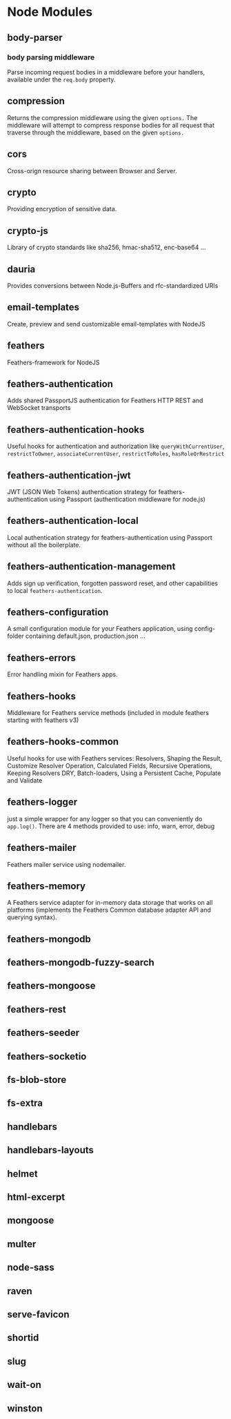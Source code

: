 # Node Modules

## body-parser

### body parsing middleware

Parse incoming request bodies in a middleware before your handlers, available under the `req.body` property.

## compression

Returns the compression middleware using the given `options.` The middleware will attempt to compress response bodies for all request that traverse through the middleware, based on the given `options.`

## cors

Cross-orign resource sharing between Browser and Server.

## crypto

Providing encryption of sensitive data.

## crypto-js

Library of crypto standards like sha256, hmac-sha512, enc-base64 ...

## dauria

Provides conversions between Node.js-Buffers and rfc-standardized URIs

## email-templates

Create, preview and send customizable email-templates with NodeJS

## feathers

Feathers-framework for NodeJS

## feathers-authentication

Adds shared PassportJS authentication for Feathers HTTP REST and WebSocket transports

## feathers-authentication-hooks

Useful hooks for authentication and authorization like `queryWithCurrentUser`, `restrictToOwner`, `associateCurrentUser`, `restrictToRoles`, `hasRoleOrRestrict`

## feathers-authentication-jwt

JWT \(JSON Web Tokens\) authentication strategy for feathers-authentication using Passport \(authentication middleware for node.js\)

## feathers-authentication-local

Local authentication strategy for feathers-authentication using Passport without all the boilerplate.

## feathers-authentication-management

Adds sign up verification, forgotten password reset, and other capabilities to local `feathers-authentication`.

## feathers-configuration

A small configuration module for your Feathers application, using config-folder containing default.json, production.json ...

## feathers-errors

Error handling mixin for Feathers apps.

## feathers-hooks

Middleware for Feathers service methods \(included in module feathers starting with feathers v3\)

## feathers-hooks-common

Useful hooks for use with Feathers services: Resolvers, Shaping the Result, Customize Resolver Operation, Calculated Fields, Recursive Operations, Keeping Resolvers DRY, Batch-loaders, Using a Persistent Cache, Populate and Validate

## feathers-logger

just a simple wrapper for any logger so that you can conveniently do `app.log()`. There are 4 methods provided to use: info, warn, error, debug

## feathers-mailer

Feathers mailer service using nodemailer. 

## feathers-memory

A Feathers service adapter for in-memory data storage that works on all platforms \(implements the Feathers Common database adapter API and querying syntax\).

## feathers-mongodb

## feathers-mongodb-fuzzy-search

## feathers-mongoose

## feathers-rest

## feathers-seeder

## feathers-socketio

## fs-blob-store

## fs-extra

## handlebars

## handlebars-layouts

## helmet

## html-excerpt

## mongoose

## multer

## node-sass

## raven

## serve-favicon

## shortid

## slug

## wait-on

## winston



